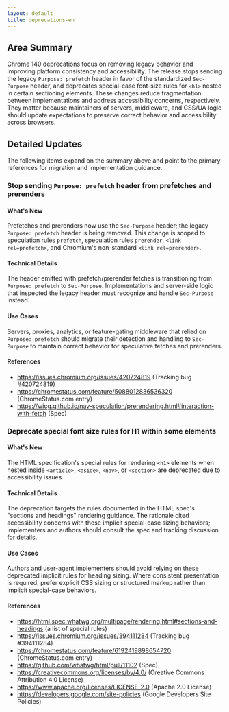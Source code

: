 ```yaml
---
layout: default
title: deprecations-en
---
```


## Area Summary

Chrome 140 deprecations focus on removing legacy behavior and improving platform consistency and accessibility. The release stops sending the legacy `Purpose: prefetch` header in favor of the standardized `Sec-Purpose` header, and deprecates special-case font-size rules for `<h1>` nested in certain sectioning elements. These changes reduce fragmentation between implementations and address accessibility concerns, respectively. They matter because maintainers of servers, middleware, and CSS/UA logic should update expectations to preserve correct behavior and accessibility across browsers.

## Detailed Updates

The following items expand on the summary above and point to the primary references for migration and implementation guidance.

### Stop sending `Purpose: prefetch` header from prefetches and prerenders

#### What's New
Prefetches and prerenders now use the `Sec-Purpose` header; the legacy `Purpose: prefetch` header is being removed. This change is scoped to speculation rules `prefetch`, speculation rules `prerender`, `<link rel=prefetch>`, and Chromium's non-standard `<link rel=prerender>`.

#### Technical Details
The header emitted with prefetch/prerender fetches is transitioning from `Purpose: prefetch` to `Sec-Purpose`. Implementations and server-side logic that inspected the legacy header must recognize and handle `Sec-Purpose` instead.

#### Use Cases
Servers, proxies, analytics, or feature-gating middleware that relied on `Purpose: prefetch` should migrate their detection and handling to `Sec-Purpose` to maintain correct behavior for speculative fetches and prerenders.

#### References
- https://issues.chromium.org/issues/420724819 (Tracking bug #420724819)  
- https://chromestatus.com/feature/5088012836536320 (ChromeStatus.com entry)  
- https://wicg.github.io/nav-speculation/prerendering.html#interaction-with-fetch (Spec)  

### Deprecate special font size rules for H1 within some elements

#### What's New
The HTML specification's special rules for rendering `<h1>` elements when nested inside `<article>`, `<aside>`, `<nav>`, or `<section>` are deprecated due to accessibility issues.

#### Technical Details
The deprecation targets the rules documented in the HTML spec's "sections and headings" rendering guidance. The rationale cited accessibility concerns with these implicit special-case sizing behaviors; implementers and authors should consult the spec and tracking discussion for details.

#### Use Cases
Authors and user-agent implementers should avoid relying on these deprecated implicit rules for heading sizing. Where consistent presentation is required, prefer explicit CSS sizing or structured markup rather than implicit special-case behaviors.

#### References
- https://html.spec.whatwg.org/multipage/rendering.html#sections-and-headings (a list of special rules)  
- https://issues.chromium.org/issues/394111284 (Tracking bug #394111284)  
- https://chromestatus.com/feature/6192419898654720 (ChromeStatus.com entry)  
- https://github.com/whatwg/html/pull/11102 (Spec)  
- https://creativecommons.org/licenses/by/4.0/ (Creative Commons Attribution 4.0 License)  
- https://www.apache.org/licenses/LICENSE-2.0 (Apache 2.0 License)  
- https://developers.google.com/site-policies (Google Developers Site Policies)
